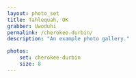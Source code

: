 ```yaml
---
layout: photo_set
title: Tahlequah, OK
grabber: Uwoduhi
permalink: /cherokee-durbin/
description: "An example photo gallery."

photos:
    set: cherokee-durbin
    size: 8
---
```

